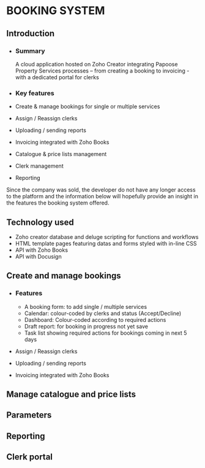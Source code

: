 # BOOKING SYSTEM 

## Introduction 

  - ### Summary 

    A cloud application hosted on Zoho Creator integrating Papoose Property Services processes – from creating a booking to invoicing - with a dedicated portal for clerks
 
 - ### Key features 
 
  - Create & manage bookings for single or multiple services
  - Assign / Reassign clerks  
  - Uploading / sending reports 
  - Invoicing integrated with Zoho Books
  - Catalogue & price lists management
  - Clerk management
  - Reporting

  Since the company was sold, the developer do not have any longer access to the platform and the information below will hopefully provide an insight in the features the booking   system offered. 

## Technology used

  - Zoho creator database and deluge scripting for functions and workflows
  - HTML template pages featuring datas and forms styled with in-line CSS
  - API with Zoho Books
  - API with Docusign 

## Create and manage bookings
 - ### Features
  
    - A booking form: to add single / multiple services
    - Calendar: colour-coded by clerks and status (Accept/Decline)
    - Dashboard: Colour-coded according to required actions
    - Draft report: for booking in progress not yet save
    - Task list showing required actions for bookings coming in next 5 days

  - Assign / Reassign clerks  
  - Uploading / sending reports 
  - Invoicing integrated with Zoho Books
 
## Manage catalogue and price lists
## Parameters 
## Reporting 
## Clerk portal

